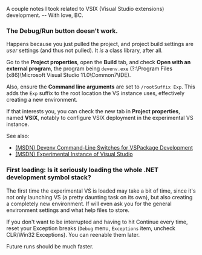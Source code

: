A couple notes I took related to VSIX (Visual Studio extensions) development. -- With love, BC.

### The Debug/Run button doesn't work.
Happens because you just pulled the project, and project build settings are *user* settings (and thus not pulled). It *is* a class library, after all.

Go to the **Project properties**, open the **Build** tab, and check **Open with an external program**, the program being `devenv.exe` (?:\Program Files (x86)\Microsoft Visual Studio 11.0\Common7\IDE).

Also, ensure the **Command line arguments** are set to `/rootSuffix Exp`. This adds the `Exp` suffix to the root location the VS instance uses, effectively creating a new environment.

If that interests you, you can check the new tab in **Project properties**, named **VSIX**, notably to configure VSIX deployment in the experimental VS instance.

See also:

- [(MSDN) Devenv Command-Line Switches for VSPackage Development](http://msdn.microsoft.com/en-us/library/bb166507.aspx)
- [(MSDN) Experimental Instance of Visual Studio](http://msdn.microsoft.com/en-us/library/bb166560.aspx)


### First loading: Is it seriously loading the whole .NET development symbol stack?
The first time the experimental VS is loaded may take a bit of time, since it's not only launching VS (a pretty daunting task on its own), but also creating a completely new environment. If will even ask you for the general environment settings and what help files to store.

If you don't want to be interrupted and having to hit Continue every time, reset your Exception breaks (`Debug` menu, `Exceptions` item, uncheck CLR/Win32 Exceptions). You can reenable them later.

Future runs should be much faster.